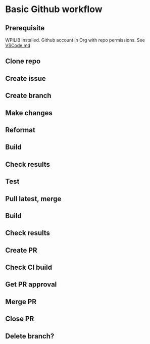 # Basic Github workflow

## Prerequisite
WPILIB installed. Github account in Org with repo permissions. See [VSCode.md](VSCode.md)

## Clone repo
## Create issue
## Create branch
## Make changes
## Reformat
## Build
## Check results
## Test
## Pull latest, merge
## Build
## Check results
## Create PR
## Check CI build
## Get PR approval
## Merge PR
## Close PR
## Delete branch?
